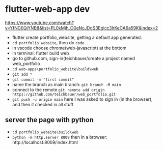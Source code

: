 # flutter-web-app dev
https://www.youtube.com/watch?v=YfNC0QiYNB8&list=PL0kMjh_O0eNcJDgS3Eglcc3hKeCA6a59K&index=2

- flutter create portfolio_website, getting a default app generated.
- `cd portfolio_website`, then do `code .`
- in vscode choose chrome(web-javascript) at the bottom
- in terminal: flutter build web
- go to github.com, sign-in(teichbauer/create a project named web_portfolio
- `cd web-apps\portfolio_website\build\web`
- `git add *`
- `git commit -m "first commit"`
- name the branch as main branch:
  `git branch -M main`
- connect to the remote
  `git remote add origin https://github.com/teichbauer/web_portfolio.git`
- `git push -u origin main`
  here I was asked to sign in (in the browser), and then it checked in all stuff

## server the page with python
- `cd portfolio_website\build\web`
- `python -m http.server 8009`
  then in a browser: http://localhost:8009/index.html